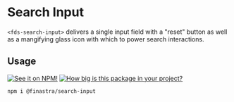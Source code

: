 # Search Input

`<fds-search-input>` delivers a single input field with a "reset" button as well as a mangifying glass icon with which to power search interactions.

## Usage

[![See it on NPM!](https://img.shields.io/npm/v/@finastra/search-input?style=for-the-badge)](https://www.npmjs.com/package/@finastra/search-input)
[![How big is this package in your project?](https://img.shields.io/bundlephobia/minzip/@finastra/search-input?style=for-the-badge)](https://bundlephobia.com/result?p=@finastra/search-input)

```
npm i @finastra/search-input
```
